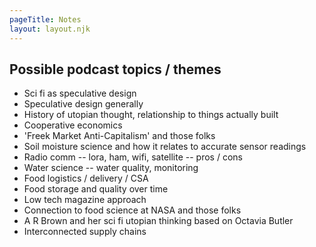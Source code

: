 ```yaml
---
pageTitle: Notes 
layout: layout.njk
---
```


## Possible podcast topics / themes

- Sci fi as speculative design
- Speculative design generally
- History of utopian thought, relationship to things actually built
- Cooperative economics
- 'Freek Market Anti-Capitalism' and those folks
- Soil moisture science and how it relates to accurate sensor readings
- Radio comm -- lora, ham, wifi, satellite -- pros / cons 
- Water science -- water quality, monitoring
- Food logistics / delivery / CSA
- Food storage and quality over time
- Low tech magazine approach
- Connection to food science at NASA and those folks
- A R Brown and her sci fi utopian thinking based on Octavia Butler
- Interconnected supply chains



